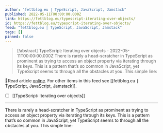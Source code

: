 ```yaml
---
author: "fettblog․eu ∣ TypeScript, JavaScript, Jamstack"
published: 2022-05-11T00:00:00.000Z
link: https://fettblog.eu/typescript-iterating-over-objects/
id: https://fettblog.eu/typescript-iterating-over-objects/
feed: "fettblog․eu ∣ TypeScript, JavaScript, Jamstack"
tags: []
pinned: false
---
```

> [!abstract] TypeScript: Iterating over objects - 2022-05-11T00:00:00.000Z
> There is rarely a head-scratcher in TypeScript as prominent as trying to access an object property via iterating through its keys. This is a pattern that’s so common in JavaScript, yet TypeScript seems to through all the obstacles at you. This simple line:

🔗Read article [online](https://fettblog.eu/typescript-iterating-over-objects/). For other items in this feed see [[fettblog․eu ∣ TypeScript, JavaScript, Jamstack]].

- [ ] [[TypeScript꞉ Iterating over objects]]
- - -
There is rarely a head-scratcher in TypeScript as prominent as trying to access an object property via iterating through its keys. This is a pattern that’s so common in JavaScript, yet TypeScript seems to through all the obstacles at you. This simple line:
